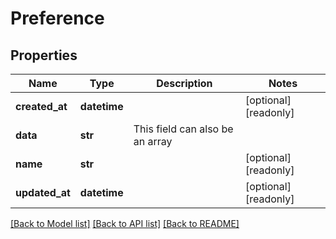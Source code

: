 # Preference

## Properties
Name | Type | Description | Notes
------------ | ------------- | ------------- | -------------
**created_at** | **datetime** |  | [optional] [readonly] 
**data** | **str** | This field can also be an array | 
**name** | **str** |  | [optional] [readonly] 
**updated_at** | **datetime** |  | [optional] [readonly] 

[[Back to Model list]](../README.md#documentation-for-models) [[Back to API list]](../README.md#documentation-for-api-endpoints) [[Back to README]](../README.md)


